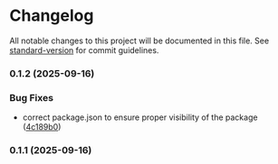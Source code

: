 # Changelog

All notable changes to this project will be documented in this file. See [standard-version](https://github.com/conventional-changelog/standard-version) for commit guidelines.

### 0.1.2 (2025-09-16)


### Bug Fixes

* correct package.json to ensure proper visibility of the package ([4c189b0](https://github.com/Online-Free-CV/seo/commit/4c189b03218c7649d92dc15745ca90b614daa7f0))

### 0.1.1 (2025-09-16)
